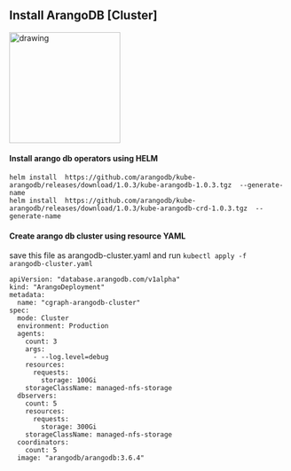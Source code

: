 <h2> Install ArangoDB [Cluster] </h2><img src="https://user-images.githubusercontent.com/20130001/87248999-2f7d0c80-c47a-11ea-8556-08fdf0090bdb.png" alt="drawing" width="200"/> 

#### Install arango db operators using HELM
```
helm install  https://github.com/arangodb/kube-arangodb/releases/download/1.0.3/kube-arangodb-1.0.3.tgz  --generate-name
helm install  https://github.com/arangodb/kube-arangodb/releases/download/1.0.3/kube-arangodb-crd-1.0.3.tgz  --generate-name
```
#### Create arango db cluster using resource YAML
save this file as arangodb-cluster.yaml and run ```kubectl apply -f  arangodb-cluster.yaml ```
```
apiVersion: "database.arangodb.com/v1alpha"
kind: "ArangoDeployment"
metadata:
  name: "cgraph-arangodb-cluster"
spec:
  mode: Cluster
  environment: Production
  agents:
    count: 3
    args:
      - --log.level=debug
    resources:
      requests:
        storage: 100Gi
    storageClassName: managed-nfs-storage
  dbservers:
    count: 5
    resources:
      requests:
        storage: 300Gi
    storageClassName: managed-nfs-storage
  coordinators:
    count: 5
  image: "arangodb/arangodb:3.6.4"
```


